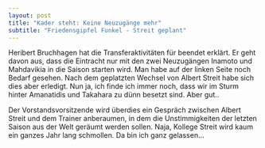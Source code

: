 ```yaml
---
layout: post
title: "Kader steht: Keine Neuzugänge mehr"
subtitle: "Friedensgipfel Funkel - Streit geplant"
---
```


Heribert Bruchhagen hat die Transferaktivitäten für beendet erklärt. Er geht davon aus, dass die Eintracht nur mit den zwei Neuzugängen Inamoto und Mahdavikia in die Saison starten wird. Man habe auf der linken Seite noch Bedarf gesehen. Nach dem geplatzten Wechsel von Albert Streit habe sich dies aber erledigt. Nun ja, ich finde ich immer noch, dass wir im Sturm hinter Amanatidis und Takahara zu dünn besetzt sind. Aber gut..

Der Vorstandsvorsitzende wird überdies ein Gespräch zwischen Albert Streit und dem Trainer anberaumen, in dem die Unstimmigkeiten der letzten Saison aus der Welt geräumt werden sollen. Naja, Kollege Streit wird kaum ein ganzes Jahr lang schmollen. Da bin ich ganz gelassen...
